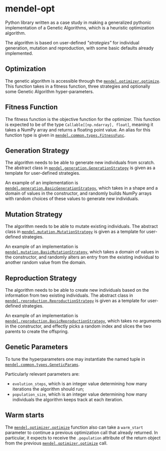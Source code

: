 # mendel-opt

Python library written as a case study in making a generalized pythonic implementation of a Genetic Algorithms, which is a heuristic optimization algorithm.

The algorithm is based on user-defined _"strategies"_ for individual generation, mutation and reproduction, with some basic defaults already implemented. 

## Optimization

The genetic algorithm is accessible through the [`mendel.optimizer.optimize`](https://github.com/vsartor/mendel/blob/master/mendel/optimizer.py). This function takes in a fitness function, three strategies and optionally some Genetic Algorithm hyper-parameters.

## Fitness Function

The fitness function is the objective function for the optimizer. This function is expected to be of the type `Callable[[np.ndarray], float]`, meaning it takes a NumPy array and returns a floating point value. An alias for this function type is given in [`mendel.common.types.FitnessFunc`](https://github.com/vsartor/mendel/blob/master/mendel/common/types.py).

## Generation Strategy

The algorithm needs to be able to generate new individuals from scratch. The abstract class in [`mendel.generation.GenerationStrategy`](https://github.com/vsartor/mendel/blob/master/mendel/generation.py) is given as a template for user-defined strategies.

An example of an implementation is [`mendel.generation.BasicGenerationStrategy`](https://github.com/vsartor/mendel/blob/master/mendel/generation.py), which takes in a shape and a domain of values in the constructor, and randomly builds NumPy arrays with random choices of these values to generate new individuals.

## Mutation Strategy

The algorithm needs to be able to mutate existing individuals. The abstract class in [`mendel.mutation.MutationStrategy`](https://github.com/vsartor/mendel/blob/master/mendel/mutation.py) is given as a template for user-defined strategies.

An example of an implementation is [`mendel.mutation.BasicMutationStrategy`](https://github.com/vsartor/mendel/blob/master/mendel/mutation.py), which takes a domain of values in the constructor, and randomly alters an entry from the existing individual to another random value from the domain.

## Reproduction Strategy

The algorithm needs to be able to create new individuals based on the information from two existing individuals. The abstract class in [`mendel.reproduction.ReproductionStrategy`](https://github.com/vsartor/mendel/blob/master/mendel/reproduction.py) is given as a template for user-defined strategies.

An example of an implementation is [`mendel.reproduction.BasicReproductionStrategy`](https://github.com/vsartor/mendel/blob/master/mendel/reproduction.py), which takes no arguments in the constructor, and effectly picks a random index and slices the two parents to create the offspring.

## Genetic Parameters

To tune the hyperparameters one may instantiate the named tuple in [`mendel.common.types.GeneticParams`](https://github.com/vsartor/mendel/blob/master/mendel/common/types.py).

Particularly relevant parameters are:

* `evolution_steps`, which is an integer value determining how many iterations the algorithm should run;
* `population_size`, which is an integer value determining how many individuals the algorithm keeps track at each iteration.

## Warm starts

The [`mendel.optimizer.optimize`](https://github.com/vsartor/mendel/blob/master/mendel/optimizer.py) function also can take a `warm_start` parameter to continue a previous optimization call that already returned. In particular, it expects to receive the `.population` attribute of the return object from the previous [`mendel.optimizer.optimize`](https://github.com/vsartor/mendel/blob/master/mendel/optimizer.py) call.
